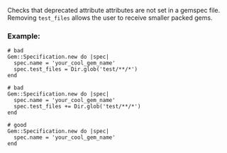 Checks that deprecated attribute attributes are not set in a gemspec file.
Removing `test_files` allows the user to receive smaller packed gems.

### Example:

    # bad
    Gem::Specification.new do |spec|
      spec.name = 'your_cool_gem_name'
      spec.test_files = Dir.glob('test/**/*')
    end

    # bad
    Gem::Specification.new do |spec|
      spec.name = 'your_cool_gem_name'
      spec.test_files += Dir.glob('test/**/*')
    end

    # good
    Gem::Specification.new do |spec|
      spec.name = 'your_cool_gem_name'
    end
